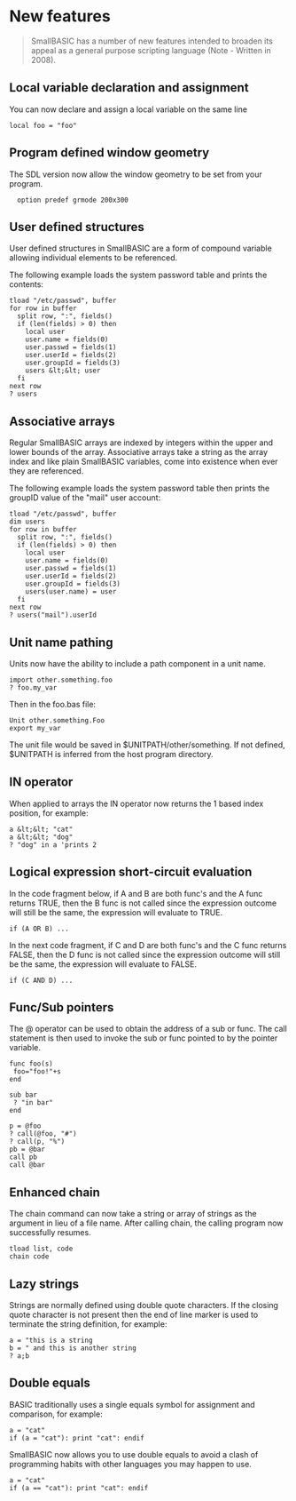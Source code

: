 # New features

> SmallBASIC has a number of new features intended to broaden its appeal as a general purpose scripting language (Note - Written in 2008).

## Local variable declaration and assignment ##

You can now declare and assign a local variable on the same line

~~~
local foo = "foo"
~~~

## Program defined window geometry ##

The SDL version now allow the window geometry to be set from your program.

~~~
  option predef grmode 200x300
~~~

## User defined structures ##

User defined structures in SmallBASIC are a form of compound variable allowing individual elements to be referenced.

The following example loads the system password table and prints the contents:

~~~
tload "/etc/passwd", buffer
for row in buffer
  split row, ":", fields()
  if (len(fields) > 0) then
    local user
    user.name = fields(0)
    user.passwd = fields(1)
    user.userId = fields(2)
    user.groupId = fields(3)
    users &lt;&lt; user
  fi
next row
? users
~~~

## Associative arrays ##

Regular SmallBASIC arrays are indexed by integers within the upper and lower bounds of the array. Associative arrays take a string as the array index and like plain SmallBASIC variables, come into existence when ever they are referenced.

The following example loads the system password table then prints the groupID value of the "mail" user account:

~~~
tload "/etc/passwd", buffer
dim users
for row in buffer
  split row, ":", fields()
  if (len(fields) > 0) then
    local user
    user.name = fields(0)
    user.passwd = fields(1)
    user.userId = fields(2)
    user.groupId = fields(3)
    users(user.name) = user
  fi
next row
? users("mail").userId
~~~

## Unit name pathing ##

Units now have the ability to include a path component in a unit name.

~~~
import other.something.foo
? foo.my_var
~~~

Then in the foo.bas file:

~~~
Unit other.something.Foo
export my_var
~~~

The unit file would be saved in $UNITPATH/other/something. If not defined, $UNITPATH is inferred from the host program directory.

## IN operator ##

When applied to arrays the IN operator now returns the 1 based index position, for example:

~~~
a &lt;&lt; "cat"
a &lt;&lt; "dog"
? "dog" in a 'prints 2
~~~

## Logical expression short-circuit evaluation ##

In the code fragment below, if A and B are both func's and the A func returns TRUE, then the B func is not called since the expression outcome will still be the same, the expression will evaluate to TRUE.

~~~
if (A OR B) ...
~~~

In the next code fragment, if C and D are both func's and the C func returns FALSE, then the D func is not called since the expression outcome will still be the same, the expression will evaluate to FALSE.

~~~
if (C AND D) ...
~~~


## Func/Sub pointers ##

The @ operator can be used to obtain the address of a sub or func. The call statement is then used to invoke the sub or func pointed to by the pointer variable.

~~~
func foo(s)
 foo="foo!"+s
end

sub bar
 ? "in bar"
end

p = @foo
? call(@foo, "#")
? call(p, "%")
pb = @bar
call pb
call @bar
~~~

## Enhanced chain ##

The chain command can now take a string or array of strings as the argument in lieu of a file name. After calling chain, the calling program now successfully resumes.

~~~
tload list, code
chain code
~~~

## Lazy strings ##

Strings are normally defined using double quote characters. If the closing quote character is not present then the end of line marker is used to terminate the string definition, for example:

~~~
a = "this is a string
b = " and this is another string
? a;b
~~~

## Double equals ##

BASIC traditionally uses a single equals symbol for assignment and comparison, for example:

```
a = "cat"
if (a = "cat"): print "cat": endif
```

SmallBASIC now allows you to use double equals to avoid a clash of programming habits with other languages you may happen to use.

```
a = "cat"
if (a == "cat"): print "cat": endif
```

